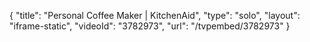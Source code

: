 {
    "title": "Personal Coffee Maker | KitchenAid",
    "type": "solo",
    "layout": "iframe-static",
    "videoId": "3782973",
    "url": "\/tvpembed\/3782973"
}